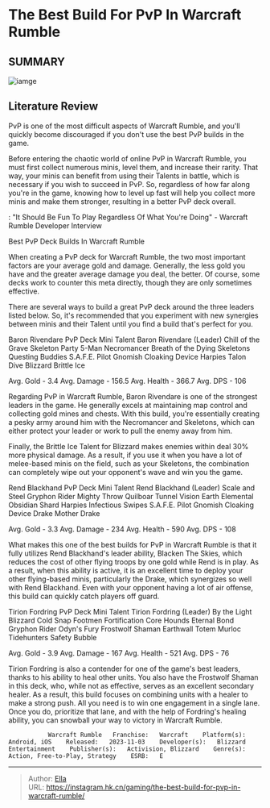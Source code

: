 # The Best Build For PvP In Warcraft Rumble


## SUMMARY 

![iamge](https://static1.srcdn.com/wordpress/wp-content/uploads/2023/11/the-best-build-for-pvp-in-warcraft-rumble.jpg)

## Literature Review

PvP is one of the most difficult aspects of Warcraft Rumble, and you&#39;ll quickly become discouraged if you don&#39;t use the best PvP builds in the game.





Before entering the chaotic world of online PvP in Warcraft Rumble, you must first collect numerous minis, level them, and increase their rarity. That way, your minis can benefit from using their Talents in battle, which is necessary if you wish to succeed in PvP. So, regardless of how far along you&#39;re in the game, knowing how to level up fast will help you collect more minis and make them stronger, resulting in a better PvP deck overall.




 : &#34;It Should Be Fun To Play Regardless Of What You&#39;re Doing&#34; - Warcraft Rumble Developer Interview


 Best PvP Deck Builds In Warcraft Rumble 
          

When creating a PvP deck for Warcraft Rumble, the two most important factors are your average gold and damage. Generally, the less gold you have and the greater average damage you deal, the better. Of course, some decks work to counter this meta directly, though they are only sometimes effective.



There are several ways to build a great PvP deck around the three leaders listed below. So, it&#39;s recommended that you experiment with new synergies between minis and their Talent until you find a build that&#39;s perfect for you.




Baron Rivendare PvP Deck
 Mini  Talent   Baron Rivendare (Leader)  Chill of the Grave   Skeleton Party  5-Man   Necromancer  Breath of the Dying   Skeletons  Questing Buddies   S.A.F.E. Pilot  Gnomish Cloaking Device   Harpies  Talon Dive   Blizzard  Brittle Ice   






  Avg. Gold - 3.4   Avg. Damage - 156.5   Avg. Health - 366.7   Avg. DPS - 106  

Regarding PvP in Warcraft Rumble, Baron Rivendare is one of the strongest leaders in the game. He generally excels at maintaining map control and collecting gold mines and chests. With this build, you&#39;re essentially creating a pesky army around him with the Necromancer and Skeletons, which can either protect your leader or work to pull the enemy away from him.

Finally, the Brittle Ice Talent for Blizzard makes enemies within deal 30% more physical damage. As a result, if you use it when you have a lot of melee-based minis on the field, such as your Skeletons, the combination can completely wipe out your opponent&#39;s wave and win you the game.

Rend Blackhand PvP Deck
 Mini  Talent   Rend Blackhand (Leader)  Scale and Steel   Gryphon Rider  Mighty Throw   Quilboar  Tunnel Vision   Earth Elemental  Obsidian Shard   Harpies  Infectious Swipes   S.A.F.E. Pilot  Gnomish Cloaking Device   Drake  Mother Drake   






  Avg. Gold - 3.3   Avg. Damage - 234   Avg. Health - 590   Avg. DPS - 108  

What makes this one of the best builds for PvP in Warcraft Rumble is that it fully utilizes Rend Blackhand&#39;s leader ability, Blacken The Skies, which reduces the cost of other flying troops by one gold while Rend is in play. As a result, when this ability is active, it is an excellent time to deploy your other flying-based minis, particularly the Drake, which synergizes so well with Rend Blackhand. Even with your opponent having a lot of air offense, this build can quickly catch players off guard.​​​​​​​

Tirion Fordring PvP Deck
 Mini  Talent   Tirion Fordring (Leader)  By the Light   Blizzard  Cold Snap   Footmen  Fortification   Core Hounds  Eternal Bond   Gryphon Rider  Odyn&#39;s Fury   Frostwolf Shaman  Earthwall Totem   Murloc Tidehunters  Safety Bubble   






  Avg. Gold - 3.9   Avg. Damage - 167   Avg. Health - 521   Avg. DPS - 76  

Tirion Fordring is also a contender for one of the game&#39;s best leaders, thanks to his ability to heal other units. You also have the Frostwolf Shaman in this deck, who, while not as effective, serves as an excellent secondary healer. As a result, this build focuses on combining units with a healer to make a strong push. All you need is to win one engagement in a single lane. Once you do, prioritize that lane, and with the help of Fordring&#39;s healing ability, you can snowball your way to victory in Warcraft Rumble.

               Warcraft Rumble   Franchise:   Warcraft    Platform(s):   Android, iOS    Released:   2023-11-03    Developer(s):   Blizzard Entertainment    Publisher(s):   Activision, Blizzard    Genre(s):   Action, Free-to-Play, Strategy    ESRB:   E      

---

> Author: [Ella](https://instagram.hk.cn/)  
> URL: https://instagram.hk.cn/gaming/the-best-build-for-pvp-in-warcraft-rumble/  


